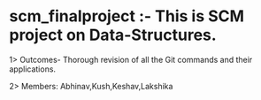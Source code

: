 # scm_finalproject :- This is SCM project on Data-Structures.

1> Outcomes- Thorough revision of all the Git commands and their applications.


2> Members: Abhinav,Kush,Keshav,Lakshika
